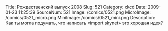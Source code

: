 Title: Рождественский выпуск 2008 
Slug: 521 
Category: xkcd 
Date: 2009-01-23 11:25:39 
SourceNum: 521 
Image: /comics/0521.png 
MicroImage: /comics/0521_micro.png 
MiniImage: /comics/0521_mini.png 
Description: Как ты могла подумать, что написать «import skynet» это хорошая идея? 

